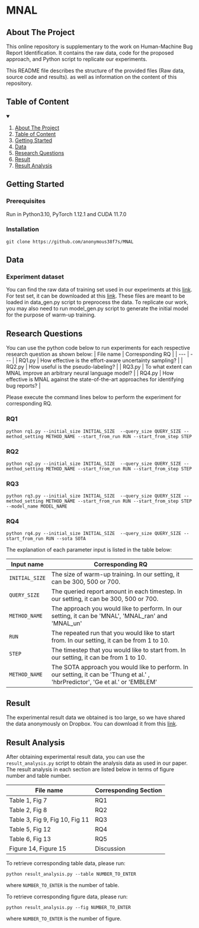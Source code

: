 # MNAL
<!-- ABOUT THE PROJECT -->
## About The Project
This online repository is supplementary to the work on Human-Machine Bug Report Identification. It contains the raw data, code for the proposed approach, and Python script to replicate our experiments.

This README file describes the structure of the provided files (Raw data, source code and results). as well as information on the content of this repository.

## Table of Content
<!-- TABLE OF CONTENTS -->
<details open="open">
  <summary></summary>
  <ol>
    <li>
      <a href="#about-the-project">About The Project</a>
    </li>
    <li>
      <a href="#Table of Content">Table of Content</a>
    </li>
    <li>
      <a href="#getting-started">Getting Started</a>
    </li>
    <li><a href="#Data">Data</a></li>
    <li><a href="#Research Questions">Research Questions</a></li>
    <li><a href="#Result">Result</a></li>
    <li><a href="#Result Analysis">Result Analysis</a></li>
  </ol>
</details>

## Getting Started
### Prerequisites
Run in Python3.10, PyTorch 1.12.1 and CUDA 11.7.0

### Installation

```
git clone https://github.com/anonymous38f7s/MNAL
```

## Data
### Experiment dataset
You can find the raw data of training set used in our experiments at this [link](https://tickettagger.blob.core.windows.net/datasets/nlbse23-issue-classification-train.csv.tar.gz). For test set, it can be downloaded at this [link](https://tickettagger.blob.core.windows.net/datasets/nlbse23-issue-classification-test.csv.tar.gz). These files are meant to be loaded in data_gen.py script to preprocess the data. To replicate our work, you may also need to run model_gen.py script to generate the initial model for the purpose of warm-up training.

## Research Questions
You can use the python code below to run experiments for each respective research question as shown below:
| File name | Corresponding RQ |
| --- | --- |
| RQ1.py | How effective is the effort-aware uncertainty sampling? |
| RQ2.py | How useful is the pseudo-labeling? |
| RQ3.py | To what extent can MNAL improve an arbitrary neural language model? |
| RQ4.py | How effective is MNAL against the state-of-the-art approaches for identifying bug reports? |

Please execute the command lines below to perform the experiment for corresponding RQ.

### RQ1

```
python rq1.py --initial_size INITIAL_SIZE  --query_size QUERY_SIZE --method_setting METHOD_NAME --start_from_run RUN --start_from_step STEP
```

### RQ2

```
python rq2.py --initial_size INITIAL_SIZE  --query_size QUERY_SIZE --method_setting METHOD_NAME --start_from_run RUN --start_from_step STEP
```

### RQ3


```
python rq3.py --initial_size INITIAL_SIZE  --query_size QUERY_SIZE --method_setting METHOD_NAME --start_from_run RUN --start_from_step STEP --model_name MODEL_NAME
```

### RQ4

```
python rq4.py --initial_size INITIAL_SIZE  --query_size QUERY_SIZE --start_from_run RUN --sota SOTA
```

The explanation of each parameter input is listed in the table below:

| Input name | Corresponding RQ |
| --- | --- |
| `INITIAL_SIZE` | The size of warm-up training. In our setting, it can be 300, 500 or 700. |
| `QUERY_SIZE` | The queried report amount in each timestep. In our setting, it can be 300, 500 or 700. |
| `METHOD_NAME` | The approach you would like to perform. In our setting, it can be 'MNAL', 'MNAL_ran' and 'MNAL_un' |
| `RUN` | The repeated run that you would like to start from. In our setting, it can be from 1 to 10. |
| `STEP` | The timestep that you would like to start from. In our setting, it can be from 1 to 10. |
| `METHOD_NAME` | The SOTA approach you would like to perform. In our setting, it can be 'Thung et al.' , 'hbrPredictor', 'Ge et al.' or 'EMBLEM' |

## Result 

The experimental result data we obtained is too large, so we have shared the data anonymously on Dropbox. You can download it from this [link](https://www.dropbox.com/scl/fo/o45rrmaolsvnfp8zldqox/h?rlkey=zkqrpev4qqpxyftr9jukvnk45&dl=0).

## Result Analysis

After obtaining experimental result data, you can use the `result_analysis.py` script to obtain the analysis data as used in our paper. The result analysis in each section are listed below in terms of figure number and table number. 

| File name | Corresponding Section |
| --- | --- |
| Table 1, Fig 7 | RQ1 |
| Table 2, Fig 8 | RQ2 |
| Table 3, Fig 9, Fig 10, Fig 11 | RQ3 |
| Table 5, Fig 12 | RQ4 |
| Table 6, Fig 13 | RQ5 |
| Figure 14, Figure 15 | Discussion |

To retrieve corresponding table data, please run:

```
python result_analysis.py --table NUMBER_TO_ENTER
```
where `NUMBER_TO_ENTER` is the number of table.

To retrieve corresponding figure data, please run:

```
python result_analysis.py --fig NUMBER_TO_ENTER
```
where `NUMBER_TO_ENTER` is the number of figure.
